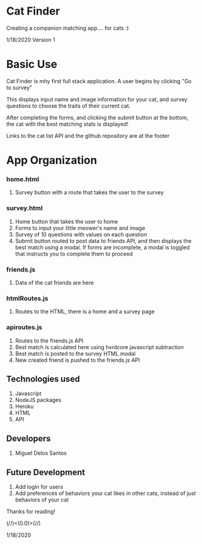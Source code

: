# Cat Finder
Creating a companion matching app.... for cats :)

1/18/2020
Version 1

# Basic Use
Cat Finder is mhy first full stack application. A user begins by clicking "Go to survey"

This displays input name and image information for your cat, and survey questions to choose the traits of their current cat.

After completing the forms, and clicking the submit button at the bottom, the cat with the best matching stats is displayed!

Links to the cat list API and the github repository are at the footer

# App Organization

### home.html
1. Survey button with a route that takes the user to the survey

### survey.html
1. Home button that takes the user to home
2. Forms to input your little meower's name and image
3. Survey of 10 questions with values on each question
4. Submit button routed to post data to friends API, and then displays the best match using a modal. If forms are incomplete, a modal is toggled that instructs you to complete them to proceed

### friends.js
1. Data of the cat friends are here

### htmlRoutes.js
1. Routes to the HTML, there is a home and a survey page

### apiroutes.js
1. Routes to the friends.js API
2. Best match is calculated here using hxrdcore javascript subtraction
3. Best match is posted to the survey HTML modal
4. New created friend is pushed to the friends.js API


## Technologies used
1. Javascript
2. NodeJS packages
3. Heroku
4. HTML
5. API

## Developers
1. Miguel Delos Santos

## Future Development
1. Add login for users
2. Add preferences of behaviors your cat likes in other cats, instead of just behaviors of your cat

Thanks for reading!

(//)<(0.0)>(//)

1/18/2020